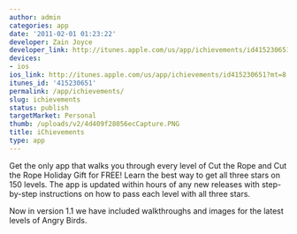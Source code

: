 ```yaml
---
author: admin
categories: app
date: '2011-02-01 01:23:22'
developer: Zain Joyce
developer_link: http://itunes.apple.com/us/app/ichievements/id415230651?mt=8
devices: 
- ios
ios_link: http://itunes.apple.com/us/app/ichievements/id415230651?mt=8
itunes_id: '415230651'
permalink: /app/ichievements/
slug: ichievements
status: publish
targetMarket: Personal
thumb: /uploads/v2/4d409f28056ecCapture.PNG
title: iChievements
type: app
---
```


Get the only app that walks you through every level of Cut the Rope and Cut the Rope Holiday Gift for FREE! Learn the best way to get all three stars on 150 levels. The app is updated within hours of any new releases with step-by-step instructions on how to pass each level with all three stars. 

Now in version 1.1 we have included walkthroughs and images for the latest levels of Angry Birds. 